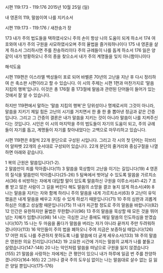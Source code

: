 시편 119:173 - 119:176 
2015년 10월 25일 (일)

내 영혼의 119, 말씀이여 나를 지키소서 



시편 119:173 - 119:176 / 새찬송가  장


173 내가 주의 법도들을 택하였사오니 주의 손이 항상 나의 도움이 되게 하소서
174 여호와여 내가 주의 구원을 사모하였사오며 주의 율법을 즐거워하나이다
175 내 영혼을 살게 하소서 그리하시면 주를 찬송하리이다 주의 규례들이 나를 돕게 하소서
176 잃은 양 같이 내가 방황하오니 주의 종을 찾으소서 내가 주의 계명들을 잊지 아니함이니이다

해석도움





시편 119편은 이스라엘 백성들이 포로 되어 바벨론 70년의 고난을 지난 후 다시 정리하여 쓴 축소판 시편이라고 할 수 있습니다. 이 시의 주제는 시편 1편과 마찬가지로 ‘말씀 지킴의 행복’입니다. 이것은 총 176절 중 173절에 말씀과 관련된 단어들이 들어가 있는 것에서 잘 알 수 있습니다. 

하지만 119편에서 말하는 ‘말씀 지킴의 행복’은 당위성이나 명제로서의 그것이 아니라, 말씀을 지키기 제일 힘든 고난의 시기를 거치면서 한 줄 한 줄 뽑아낸 정금과 같은 간증입니다. 그리고 그 간증의 결론은 내가 말씀을 지키는 것이 아니라 말씀이 나를 지켜주신다는 것입니다. 시인은 이 시의 마지막을 주의 법도들이 자기의 도움이 되고, 주의 규례들이 자기를 돕고, 계명들이 자기를 찾아내었다는 고백으로 마무리하고 있습니다. 

시편 119편은 8절씩 22개 문단으로 구성된 시입니다. 그리고 각 시의 첫 단어는 히브리어 알파벳 22개의 순서대로 구성되어 있습니다. 22개 문단의 줄거리와 중심구절을 나열하면 아래와 같습니다. 

1 복의 근원은 말씀입니다(1-2).  
2 말씀만이 죄를 막아줍니다(11)
3 말씀을 묵상함이 고난을 이기는 길입니다(19)
4 영혼의 질식을 말씀만이 막아줍니다(25-26)
5 탐욕에서 벗어날 수 있도록 말씀을 가르치소서(36) 
6 비방하는 자에게 대답할 말이 있도록 말씀하신 구원을 이루소서(41-42) 
7 조롱 받고 많은 사람이 그 길을 버린다 해도 말씀의 소망을 결코 놓지 않게 하소서(49)
8 나는 말씀을 지키는 자와 함께 하리니 주의 말씀을 내게 가르치소서(63)
9 고난이 유익했음은 내게 말씀을 배우고 지킬 수 있게 하셨기 때문입니다(71)
10 주의 심판과 괴롭게 하심은 의롭고 성실함 때문입니다(75) 
11 내가 피곤할 정도로 주의 말씀을 바랍니다(82)
12 인간은 유한하지만 율법은 무한합니다(96)
13 주의 말씀을 묵상할 때 모든 것을 뛰어넘는 지혜가 임합니다(98)
14 나는 극심한 고난 중에도 매일 말씀의 인도하심을 받겠습니다(107) 
15 나는 두 마음을 품다가 말씀을 버리는 자가 아니라 끝까지 주만 두려워하겠나이다(113) 
16 악인들이 주의 법을 폐하오니 주여 지금은 보증하실 때입니다(126)
17 어떤 죄도 나를 주관하지 못하도록 나를 말씀에 더 굳게 세우소서(133) 
18 주의 말씀은 영원한 의요 진리입니다(142) 
19 고요한 시간에 가지는 말씀의 교제가 나를 붙들고 살렸습니다(147-148) 
20 나는 악인처럼 말씀을 떠남으로 구원을 잃지 않겠습니다(155)
21 말씀을 사랑하는 자에게는 큰 평안이 있으니 내가 하루에 일곱 번 주를 찬양하겠나이다(164-165)
22 그러나 결국 주의 도우심 없이는 나는 말씀대로 살수 없는 길 잃은 양일 뿐입니다(175-176)